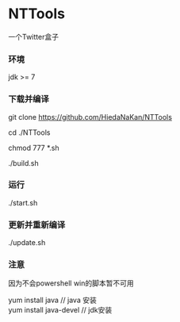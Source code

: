 # NTTools

一个Twitter盒子

### 环境

jdk >= 7

### 下载并编译

git clone https://github.com/HiedaNaKan/NTTools

cd ./NTTools

chmod 777 *.sh

./build.sh

### 运行

./start.sh

### 更新并重新编译

./update.sh

### 注意

因为不会powershell win的脚本暂不可用

yum install java // java 安装  
yum install java-devel // jdk安装